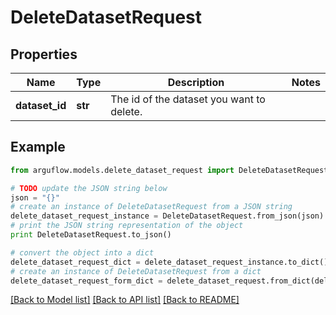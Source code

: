 # DeleteDatasetRequest


## Properties

Name | Type | Description | Notes
------------ | ------------- | ------------- | -------------
**dataset_id** | **str** | The id of the dataset you want to delete. | 

## Example

```python
from arguflow.models.delete_dataset_request import DeleteDatasetRequest

# TODO update the JSON string below
json = "{}"
# create an instance of DeleteDatasetRequest from a JSON string
delete_dataset_request_instance = DeleteDatasetRequest.from_json(json)
# print the JSON string representation of the object
print DeleteDatasetRequest.to_json()

# convert the object into a dict
delete_dataset_request_dict = delete_dataset_request_instance.to_dict()
# create an instance of DeleteDatasetRequest from a dict
delete_dataset_request_form_dict = delete_dataset_request.from_dict(delete_dataset_request_dict)
```
[[Back to Model list]](../README.md#documentation-for-models) [[Back to API list]](../README.md#documentation-for-api-endpoints) [[Back to README]](../README.md)


